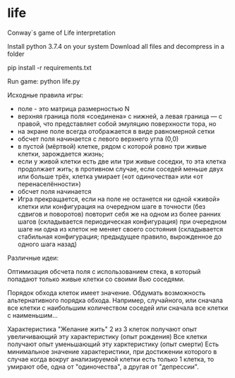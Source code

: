 # life
Conway`s game of Life interpretation 

Install python 3.7.4 on your system
Download all files and decompress in a folder
	
pip install -r requirements.txt

Run game:
	python life.py


Исходные правила игры:

 - поле - это матрица размерностью N
 - верхняя граница поля «соединена» с нижней, а левая граница — с правой, что представляет собой эмуляцию поверхности тора, но 
 - на экране поле всегда отображается в виде равномерной сетки
 - обсчет поля начинается с левого верхнего угла (0,0)
 - в пустой (мёртвой) клетке, рядом с которой ровно три живые клетки, зарождается жизнь;
 - если у живой клетки есть две или три живые соседки, то эта клетка продолжает жить; в противном случае, если соседей меньше двух или больше трёх, клетка умирает («от одиночества» или «от перенаселённости»)
 - обсчет поля начинается
 - Игра прекращается, если на поле не останется ни одной «живой» клетки или конфигурация на очередном шаге в точности (без сдвигов и поворотов) повторит себя же на одном из более ранних шагов (складывается периодическая конфигурация)
при очередном шаге ни одна из клеток не меняет своего состояния (складывается стабильная конфигурация; предыдущее правило, вырожденное до одного шага назад)

Различные идеи:

Оптимизация обсчета поля с использованием стека, в который попадают только живые клетки со своими 8ью соседями. 

Порядок обхода клеток имеет значение. 
Обдумать возможность альтернативного порядка обхода. 
Например, случайного, или сначала все клетки с наибольшим количеством соседей или сначала все клетки с наименьшим...

Характеристика "Желание жить" 
2 из 3 клеток получают опыт увеличивающий эту характеристику (опыт рождения)
Все клетки получают опыт уменьшающий эту харктеристику (опыт смерти)
Есть минимальное значение характеристики, при достижении которого в случае когда вокруг анализируемой клетки есть только 1 клетка, 
то умирают обе, одна от "одиночества", а другая от "депрессии".

